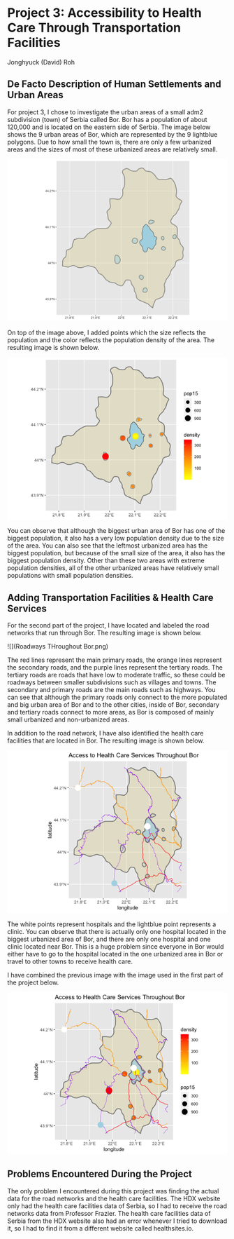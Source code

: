 # Project 3: Accessibility to Health Care Through Transportation Facilities

Jonghyuck (David) Roh 

## De Facto Description of Human Settlements and Urban Areas

For project 3, I chose to investigate the urban areas of a small adm2 subdivision (town) of Serbia called Bor. Bor has a population of about 120,000 and is located on the eastern side of Serbia. The image below shows the 9 urban areas of Bor, which are represented by the 9 lightblue polygons. Due to how small the town is, there are only a few urbanized areas and the sizes of most of these urbanized areas are relatively small.

![](bor_urban_areas.png) 

On top of the image above, I added points which the size reflects the population and the color reflects the population density of the area. The resulting image is shown below.

![](bor_densitywithpoints.png)

You can observe that although the biggest urban area of Bor has one of the biggest population, it also has a very low population density due to the size of the area. You can also see that the leftmost urbanized area has the biggest population, but because of the small size of the area, it also has the biggest population density. Other than these two areas with extreme population densities, all of the other urbanized areas have relatively small populations with small population densities. 

## Adding Transportation Facilities & Health Care Services 

For the second part of the project, I have located and labeled the road networks that run through Bor. The resulting image is shown below. 

![](Roadways THroughout Bor.png)

The red lines represent the main primary roads, the orange lines represent the secondary roads, and the purple lines represent the tertiary roads. The tertiary roads are roads that have low to moderate traffic, so these could be roadways between smaller subdivisions such as villages and towns. The secondary and primary roads are the main roads such as highways. You can see that although the primary roads only connect to the more populated and big urban area of Bor and to the other cities, inside of Bor, secondary and tertiary roads connect to more areas, as Bor is composed of mainly small urbanized and non-urbanized areas.

In addition to the road network, I have also identified the health care facilities that are located in Bor. The resulting image is shown below. 

![](Bor_hcf.png)

The white points represent hospitals and the lightblue point represents a clinic. You can observe that there is actually only one hospital located in the biggest urbanized area of Bor, and there are only one hospital and one clinic located near Bor. This is a huge problem since everyone in Bor would either have to go to the hospital located in the one urbanized area in Bor or travel to other towns to receive health care. 

I have combined the previous image with the image used in the first part of the project below. 

![](Bor_hcf_with_density.png)

## Problems Encountered During the Project

The only problem I encountered during this project was finding the actual data for the road networks and the health care facilities. The HDX website only had the health care facilities data of Serbia, so I had to receive the road networks data from Professor Frazier. The health care facilities data of Serbia from the HDX website also had an error whenever I tried to download it, so I had to find it from a different website called healthsites.io. 





